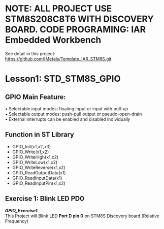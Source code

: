# NOTE: ALL PROJECT USE STM8S208C8T6 WITH DISCOVERY BOARD. CODE PROGRAMING: IAR Embedded Workbench
See detail in this project: https://github.com/IMetals/Template_IAR_STM8S.git
# Lesson1: STD_STM8S_GPIO
## GPIO Main Feature:
• Selectable input modes: floating input or input with pull-up  
• Selectable output modes: push-pull output or pseudo-open-drain  
• External interrupts can be enabled and disabled individually  
## Function in ST Library
- GPIO_Init(x1,x2,x3)
- GPIO_Write(x1,x2)
- GPIO_WriteHigh(x1,x2)
- GPIO_WriteLow(x1,x2)
- GPIO_WriteReverse(x1,x2)
- GPIO_ReadOutputData(x1)
- GPIO_ReadInputData(x1)
- GPIO_ReadInputPin(x1,x2)

## Exercise 1: Blink LED PD0
***GPIO_Exercise1***  
This Project will Blink LED **Port D pin 0** on STM8S Discovery board (Relative Frequency) 
